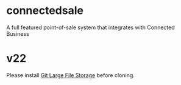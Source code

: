 # connectedsale
A full featured point-of-sale system that integrates with Connected Business

# v22
Please install [Git Large File Storage](https://git-lfs.github.com) before cloning.

